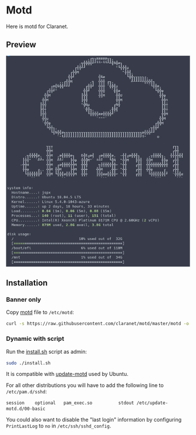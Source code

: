 # Motd

Here is motd for Claranet.

## Preview

![basic](examples/basic.png "basic motd")

## Installation

### Banner only

Copy [motd](motd) file to `/etc/motd`:

```bash
curl -s https://raw.githubusercontent.com/claranet/motd/master/motd -o /etc/motd
```

### Dynamic with script

Run the [install.sh](install.sh) script as admin:

```bash
sudo ./install.sh
```

It is compatible with [update-motd](https://launchpad.net/update-motd) used by Ubuntu.

For all other distributions you will have to add the following line to `/etc/pam.d/sshd`:

```
session    optional   pam_exec.so          stdout /etc/update-motd.d/00-basic
```

You could also want to disable the "last login" information by configuring `PrintLastLog` to `no` in `/etc/ssh/sshd_config`.

